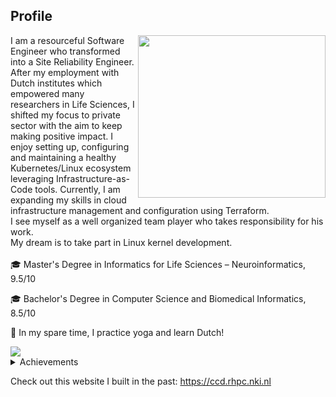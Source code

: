 ## Profile

<img align="right" src="https://www.dropbox.com/scl/fi/kezt3ava4mqyi6iakmcdh/edtype.gif?rlkey=992o4bfl27lr6hsk0s8rk4ngt&raw=1" width="300" height="260">

I am a resourceful Software Engineer who transformed into a Site Reliability Engineer. After my employment with Dutch institutes which empowered many researchers in Life Sciences, I shifted my focus to private sector with the aim to keep making positive impact.
I enjoy setting up, configuring and maintaining a healthy Kubernetes/Linux ecosystem leveraging Infrastructure-as-Code tools. Currently, I am expanding my skills in cloud infrastructure management and configuration using Terraform.
<br>
I see myself as a well organized team player who takes responsibility for his work.
<br>
My dream is to take part in Linux kernel development.
<br><br>
🎓 Master's Degree in Informatics for Life Sciences – Neuroinformatics, 9.5/10

🎓 Bachelor's Degree in Computer Science and Biomedical Informatics, 8.5/10

:seedling: In my spare time, I practice yoga and learn Dutch!

<img align="center" src="https://www.dropbox.com/s/xh4a5287uszjpkd/skills_word_cloudT.png?raw=1">
<details>
<summary>Achievements</summary>
  <ul>
  <li>I won the award for the higher grade of the first year during my master's
degree from Foundation for Education and European Civilization</li>
    <li>I won the award for the higher final grade for my bachelor's degree from
Greek State Scholarships Foundation</li>
</ul>
</details>

Check out this website I built in the past: https://ccd.rhpc.nki.nl

<!---
gdamaskos/gdamaskos is a ✨ special ✨ repository because its `README.md` (this file) appears on your GitHub profile.
You can click the Preview link to take a look at your changes.

- 👋 Hi, I’m @gdamaskos
- 👀 I’m interested in ...
- 🌱 I’m currently learning ...
- 💞️ I’m looking to collaborate on ...
- 📫 How to reach me ...

--->
